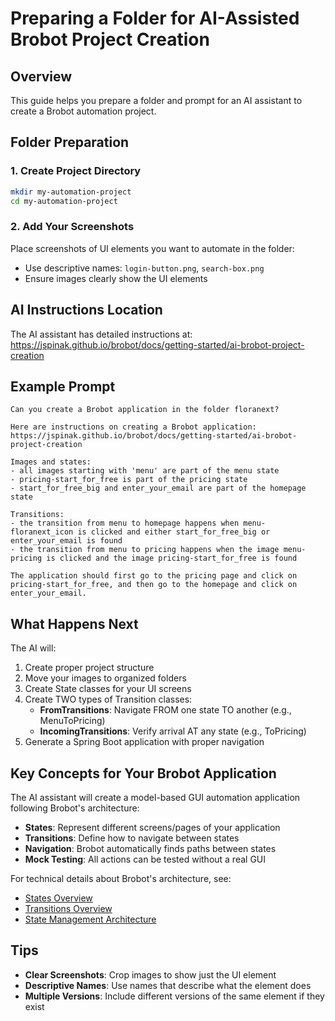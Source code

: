 # Preparing a Folder for AI-Assisted Brobot Project Creation

## Overview
This guide helps you prepare a folder and prompt for an AI assistant to create a Brobot automation project.

## Folder Preparation

### 1. Create Project Directory
```bash
mkdir my-automation-project
cd my-automation-project
```

### 2. Add Your Screenshots
Place screenshots of UI elements you want to automate in the folder:
- Use descriptive names: `login-button.png`, `search-box.png`
- Ensure images clearly show the UI elements

## AI Instructions Location
The AI assistant has detailed instructions at:
https://jspinak.github.io/brobot/docs/getting-started/ai-brobot-project-creation

## Example Prompt

```
Can you create a Brobot application in the folder floranext? 

Here are instructions on creating a Brobot application: 
https://jspinak.github.io/brobot/docs/getting-started/ai-brobot-project-creation  

Images and states:
- all images starting with 'menu' are part of the menu state 
- pricing-start_for_free is part of the pricing state 
- start_for_free_big and enter_your_email are part of the homepage state

Transitions:
- the transition from menu to homepage happens when menu-floranext_icon is clicked and either start_for_free_big or enter_your_email is found
- the transition from menu to pricing happens when the image menu-pricing is clicked and the image pricing-start_for_free is found

The application should first go to the pricing page and click on pricing-start_for_free, and then go to the homepage and click on enter_your_email.
```

## What Happens Next

The AI will:
1. Create proper project structure
2. Move your images to organized folders
3. Create State classes for your UI screens
4. Create TWO types of Transition classes:
   - **FromTransitions**: Navigate FROM one state TO another (e.g., MenuToPricing)
   - **IncomingTransitions**: Verify arrival AT any state (e.g., ToPricing)
5. Generate a Spring Boot application with proper navigation

## Key Concepts for Your Brobot Application

The AI assistant will create a model-based GUI automation application following Brobot's architecture:

- **States**: Represent different screens/pages of your application
- **Transitions**: Define how to navigate between states
- **Navigation**: Brobot automatically finds paths between states
- **Mock Testing**: All actions can be tested without a real GUI

For technical details about Brobot's architecture, see:
- [States Overview](states.md)
- [Transitions Overview](transitions.md)
- [State Management Architecture](../03-core-library/architecture/initial-state-handling.md)

## Tips

- **Clear Screenshots**: Crop images to show just the UI element
- **Descriptive Names**: Use names that describe what the element does
- **Multiple Versions**: Include different versions of the same element if they exist